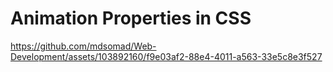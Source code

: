 # Animation Properties in CSS





https://github.com/mdsomad/Web-Development/assets/103892160/f9e03af2-88e4-4011-a563-33e5c8e3f527


